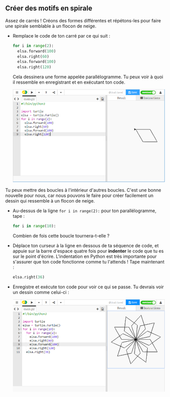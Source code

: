 ## Créer des motifs en spirale

Assez de carrés ! Créons des formes différentes et répétons-les pour faire une spirale semblable à un flocon de neige.

- Remplace le code de ton carré par ce qui suit :
    
    ```python
    for i in range(2):
      elsa.forward(100)
      elsa.right(60)
      elsa.forward(100)
      elsa.right(120)
    ```
    
    Cela dessinera une forme appelée parallélogramme. Tu peux voir à quoi il ressemble en enregistrant et en exécutant ton code.
    
    ![](images/parallelogram.png)

Tu peux mettre des boucles à l'intérieur d'autres boucles. C'est une bonne nouvelle pour nous, car nous pouvons le faire pour créer facilement un dessin qui ressemble à un flocon de neige.

- Au-dessus de la ligne `for i in range(2):` pour ton parallélogramme, tape :
    
    ```python
    for i in range(10):
    ```
    
    Combien de fois cette boucle tournera-t-elle ?

- Déplace ton curseur à la ligne en dessous de ta séquence de code, et appuie sur la barre d'espace quatre fois pour **indenter** le code que tu es sur le point d'écrire. L'indentation en Python est très importante pour s'assurer que ton code fonctionne comme tu l'attends ! Tape maintenant :
    
    ```python
    elsa.right(36)
    ```

- Enregistre et exécute ton code pour voir ce qui se passe. Tu devrais voir un dessin comme celui-ci :
    
    ![](images/snowflake1.png)